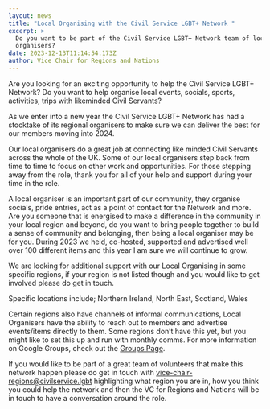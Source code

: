```yaml
---
layout: news
title: "Local Organising with the Civil Service LGBT+ Network "
excerpt: >
  Do you want to be part of the Civil Service LGBT+ Network team of local
  organisers?
date: 2023-12-13T11:14:54.173Z
author: Vice Chair for Regions and Nations
---
```

Are you looking for an exciting opportunity to help the Civil Service LGBT+ Network? Do you want to help organise local events, socials, sports, activities, trips with likeminded Civil Servants?

A﻿s we enter into a new year the Civil Service LGBT+ Network has had a stocktake of its regional organisers to make sure we can deliver the best for our members moving into 2024.

O﻿ur local organisers do a great job at connecting like minded Civil Servants across the whole of the UK. Some of our local organisers step back from time to time to focus on other work and opportunities. For those stepping away from the role, thank you for all of your help and support during your time in the role.

A﻿ local organiser is an important part of our community, they organise socials, pride entries, act as a point of contact for the Network and more. Are you someone that is energised to make a difference in the community in your local region and beyond, do you want to bring people together to build a sense of community and belonging, then being a local organiser may be for you. During 2023 we held, co-hosted, supported and advertised well over 100 different items and this year I am sure we will continue to grow. 

W﻿e are looking for additional support with our Local Organising in some specific regions, if your region is not listed though and you would like to get involved please do get in touch. 

S﻿pecific locations include; Northern Ireland, North East, Scotland, Wales

Certain regions also have channels of informal communications, Local Organisers have the ability to reach out to members and advertise events/items directly to them. Some regions don’t have this yet, but you might like to set this up and run with monthly comms. For more information on Google Groups, check out the [Groups Page](https://www.civilservice.lgbt/groups/).

If you would like to be part of a great team of volunteers that make this network happen please do get in touch with [vice-chair-regions@civilservice.lgbt](mailto:vice-chair-regions@civilservice.lgbt) highlighting what region you are in, how you think you could help the network and then the VC for Regions and Nations will be in touch to have a conversation around the role.
